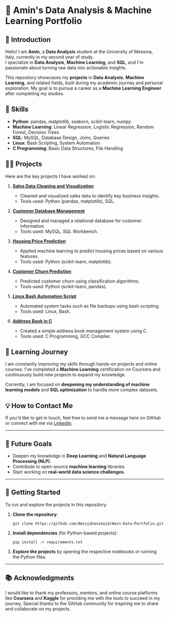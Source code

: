
# 📂 Amin's Data Analysis & Machine Learning Portfolio

## 👋 Introduction
Hello! I am **Amin**, a **Data Analysis** student at the University of Messina, Italy, currently in my second year of study.  
I specialize in **Data Analysis**, **Machine Learning**, and **SQL**, and I'm passionate about turning raw data into actionable insights.

This repository showcases my **projects** in **Data Analysis**, **Machine Learning**, and related fields, built during my academic journey and personal exploration. My goal is to pursue a career as a **Machine Learning Engineer** after completing my studies.

## 🔧 Skills
- **Python**: pandas, matplotlib, seaborn, scikit-learn, numpy
- **Machine Learning**: Linear Regression, Logistic Regression, Random Forest, Decision Trees
- **SQL**: MySQL, Database Design, Joins, Queries
- **Linux**: Bash Scripting, System Automation
- **C Programming**: Basic Data Structures, File Handling

## 🧑‍💻 Projects
Here are the key projects I have worked on:

1. **[Sales Data Cleaning and Visualization](./Technographic-Analysis-Italy/ItalyB2B.py)**
   - Cleaned and visualized sales data to identify key business insights.
   - Tools used: Python (pandas, matplotlib), SQL.
   
2. **[Customer Database Management](./ecommerce-database-project/Ecommerce.sql)**
   - Designed and managed a relational database for customer information.
   - Tools used: MySQL, SQL Workbench.

3. **[Housing Price Prediction](./Machine_Learning/Housing_Price_Prediction.ipynb)**
   - Applied machine learning to predict housing prices based on various features.
   - Tools used: Python (scikit-learn, matplotlib).

4. **[Customer Churn Prediction](./Machine_Learning/Customer_Churn_Prediction.ipynb)**
   - Predicted customer churn using classification algorithms.
   - Tools used: Python (scikit-learn, pandas).

5. **[Linux Bash Automation Script](./Linux/Backup_Script.sh)**
   - Automated system tasks such as file backups using bash scripting.
   - Tools used: Linux, Bash.

6. **[Address Book in C](./C_Projects/AddressBook.c)**
   - Created a simple address book management system using C.
   - Tools used: C Programming, GCC Compiler.

## 🌱 Learning Journey
I am constantly improving my skills through hands-on projects and online courses. I’ve completed a **Machine Learning** certification on Coursera and continuously build new projects to expand my knowledge. 

Currently, I am focused on **deepening my understanding of machine learning models** and **SQL optimization** to handle more complex datasets.

## 💡 How to Contact Me
If you'd like to get in touch, feel free to send me a message here on GitHub or connect with me via [LinkedIn](https://www.linkedin.com/in/mohammadamin-jahanimajd-481b6033a).

---

## 📌 Future Goals
- Deepen my knowledge in **Deep Learning** and **Natural Language Processing (NLP)**.
- Contribute to open-source **machine learning** libraries.
- Start working on **real-world data science challenges**.

---

## 🚀 Getting Started
To run and explore the projects in this repository:

1. **Clone the repository**:  
   ```
   git clone https://github.com/Aminjahanimajd/Amin-Data-Portfolio.git
   ```
   
2. **Install dependencies** (for Python-based projects):  
   ```
   pip install -r requirements.txt
   ```

3. **Explore the projects** by opening the respective notebooks or running the Python files.

---

## 📚 Acknowledgments
I would like to thank my professors, mentors, and online course platforms like **Coursera** and **Kaggle** for providing me with the tools to succeed in my journey. Special thanks to the GitHub community for inspiring me to share and collaborate on my projects.
